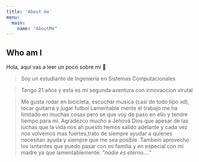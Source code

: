 ```yaml
---
title: 'About me'
menu:
  main:
    name: "AboutMe"
---
```


## Who am I

Hola, aquí vas a leer un poco sobre mi 🤩

>Soy un estudiante de Ingenieria en Sistemas Computacionales

>Tengo 21 años y esta es mi segunda aventura con innovaccion virutal 

>Me gusta rodar en bicicleta, escuchar musica (casi de todo tipo xd), tocar guitarra y jugar futbol
>Lamentable mente el trabajo me ha limitado en muchas cosas pero se que voy de paso en ello y tendre tiempo para mi.
>Agradezco mucho a Jehová Dios que apesar de las luchas que la vida nos ah puesto hemos salido adelante y cada vez nos volvemos mas fuertes,trato de siempre ayudar a quienes necesitan ayuda y siempre que me sea posible.
>Tambein aprovecho los isntantes que puedo pasar con mi familia y en especial con mi madre ya que lamentablemente: *"nadie es eterno...."*


